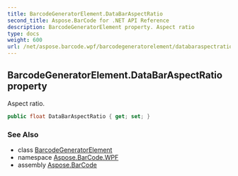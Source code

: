 ```yaml
---
title: BarcodeGeneratorElement.DataBarAspectRatio
second_title: Aspose.BarCode for .NET API Reference
description: BarcodeGeneratorElement property. Aspect ratio
type: docs
weight: 600
url: /net/aspose.barcode.wpf/barcodegeneratorelement/databaraspectratio/
---
```

## BarcodeGeneratorElement.DataBarAspectRatio property

Aspect ratio.

```csharp
public float DataBarAspectRatio { get; set; }
```

### See Also

* class [BarcodeGeneratorElement](../)
* namespace [Aspose.BarCode.WPF](../../../aspose.barcode.wpf/)
* assembly [Aspose.BarCode](../../../)


